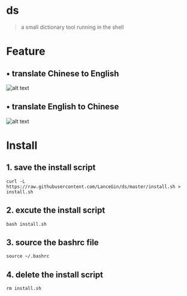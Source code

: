 # ds

> a small dictionary tool running in the shell

# Feature

## • translate Chinese to English

![alt text](http://wx1.sinaimg.cn/mw1024/89243dfbgy1fdwz01bf4lg20n80cctg6.gif "Title")

## • translate English to Chinese

![alt text](http://wx3.sinaimg.cn/mw1024/89243dfbgy1fdwz04r67ag20ko09wn1b.gif "Title")

# Install

## 1. save the install script

	curl -L https://raw.githubusercontent.com/LanceGin/ds/master/install.sh > install.sh
  
## 2. excute the install script

	bash install.sh
  
## 3. source the bashrc file

	source ~/.bashrc
  
## 4. delete the install script

	rm install.sh
	